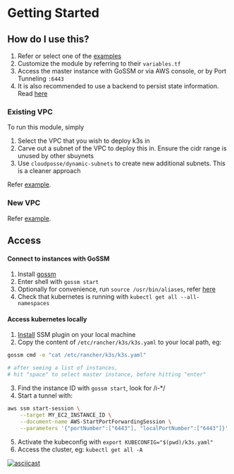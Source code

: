 # Getting Started

## How do I use this?

1. Refer or select one of the [examples](../examples)
2. Customize the module by referring to their `variables.tf`
3. Access the master instance with GoSSM or via AWS console, or by Port Tunneling `:6443`
4. It is also recommended to use a backend to persist state information. Read [here](https://www.terraform.io/docs/backends/types/s3.html)

### Existing VPC

To run this module, simply

1. Select the VPC that you wish to deploy k3s in
2. Carve out a subnet of the VPC to deploy this in. Ensure the cidr range is unused by other sbuynets
3. Use `cloudposse/dynamic-subnets` to create new additional subnets. This is a cleaner approach

Refer [example](../examples/k3s-in-existing-vpc).

### New VPC

Refer [example](../examples/k3s-in-new-vpc).

## Access

#### Connect to instances with GoSSM

1. Install [gossm](https://github.com/gjbae1212/gossm)
2. Enter shell with `gossm start`
3. Optionally for convenience, run `source /usr/bin/aliases`, refer [here](../user_data/master/env/aliases)
4. Check that kubernetes is running with `kubectl get all --all-namespaces`

#### Access kubernetes locally

1. [Install](https://docs.aws.amazon.com/systems-manager/latest/userguide/session-manager-working-with-install-plugin.html) SSM plugin on your local machine
2. Copy the content of `/etc/rancher/k3s/k3s.yaml` to your local path, eg:

```sh
gossm cmd -e "cat /etc/rancher/k3s/k3s.yaml"

# after seeing a list of instances,
# hit "space" to select master instance, before hitting "enter"
```

3. Find the instance ID with `gossm start`, look for /i-\*/
4. Start a tunnel with:

```sh
aws ssm start-session \
    --target MY_EC2_INSTANCE_ID \
    --document-name AWS-StartPortForwardingSession \
    --parameters '{"portNumber":["6443"], "localPortNumber":["6443"]}'
```

5. Activate the kubeconfig with `export KUBECONFIG="$(pwd)/k3s.yaml"`
6. Access the cluster, eg: `kubectl get all -A`

[![asciicast](https://asciinema.org/a/386844.svg)](https://asciinema.org/a/386844)

